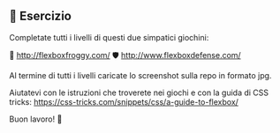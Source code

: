 ## 🎯 Esercizio

Completate tutti i livelli di questi due simpatici giochini:

🐸 http://flexboxfroggy.com/
🛡️ http://www.flexboxdefense.com/

Al termine di tutti i livelli caricate lo screenshot sulla repo in formato jpg.

Aiutatevi con le istruzioni che troverete nei giochi e con la guida di CSS tricks:
https://css-tricks.com/snippets/css/a-guide-to-flexbox/

Buon lavoro! 🚀
